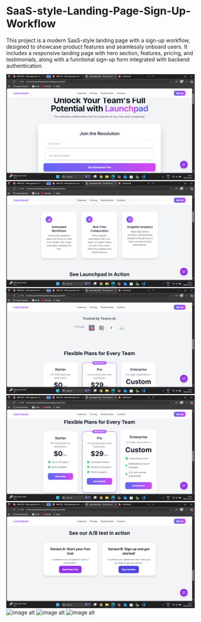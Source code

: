 # SaaS-style-Landing-Page-Sign-Up-Workflow
This project is a modern SaaS-style landing page with a sign-up workflow, designed to showcase product features and seamlessly onboard users. It includes a responsive landing page with hero section, features, pricing, and testimonials, along with a functional sign-up form integrated with backend authentication.

![image alt](https://github.com/Srividhyadiya/SaaS-style-Landing-Page-Sign-Up-Workflow/blob/main/Screenshot%20(480).png?raw=true)
![image alt](https://github.com/Srividhyadiya/SaaS-style-Landing-Page-Sign-Up-Workflow/blob/main/Screenshot%20(481).png?raw=true)
![image alt](https://github.com/Srividhyadiya/SaaS-style-Landing-Page-Sign-Up-Workflow/blob/main/Screenshot%20(482).png?raw=true)
![image alt](https://github.com/Srividhyadiya/SaaS-style-Landing-Page-Sign-Up-Workflow/blob/main/Screenshot%20(483).png?raw=true)
![image alt](https://github.com/Srividhyadiya/SaaS-style-Landing-Page-Sign-Up-Workflow/blob/main/Screenshot%20(484).png?raw=true)
![image alt]()
![image alt]()
![image alt]()
